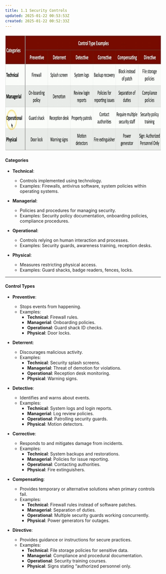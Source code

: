 ```yaml
---
title: 1.1 Security Controls
updated: 2025-01-22 00:53:53Z
created: 2025-01-22 00:52:33Z
---
```


#### **<img src="../_resources/65b713b4aa75c940c31764d7b3f9f3b8.png" alt="65b713b4aa75c940c31764d7b3f9f3b8.png" width="963" height="373">**

#### **Categories**

- **Technical**:
    
    - Controls implemented using technology.
    - Examples: Firewalls, antivirus software, system policies within operating systems.
- **Managerial**:
    
    - Policies and procedures for managing security.
    - Examples: Security policy documentation, onboarding policies, compliance procedures.
- **Operational**:
    
    - Controls relying on human interaction and processes.
    - Examples: Security guards, awareness training, reception desks.
- **Physical**:
    
    - Measures restricting physical access.
    - Examples: Guard shacks, badge readers, fences, locks.

* * *

#### **Control Types**

- **Preventive**:
    
    - Stops events from happening.
    - Examples:
        - **Technical**: Firewall rules.
        - **Managerial**: Onboarding policies.
        - **Operational**: Guard shack ID checks.
        - **Physical**: Door locks.
- **Deterrent**:
    
    - Discourages malicious activity.
    - Examples:
        - **Technical**: Security splash screens.
        - **Managerial**: Threat of demotion for violations.
        - **Operational**: Reception desk monitoring.
        - **Physical**: Warning signs.
- **Detective**:
    
    - Identifies and warns about events.
    - Examples:
        - **Technical**: System logs and login reports.
        - **Managerial**: Log review policies.
        - **Operational**: Patrolling security guards.
        - **Physical**: Motion detectors.
- **Corrective**:
    
    - Responds to and mitigates damage from incidents.
    - Examples:
        - **Technical**: System backups and restorations.
        - **Managerial**: Policies for issue reporting.
        - **Operational**: Contacting authorities.
        - **Physical**: Fire extinguishers.
- **Compensating**:
    
    - Provides temporary or alternative solutions when primary controls fail.
    - Examples:
        - **Technical**: Firewall rules instead of software patches.
        - **Managerial**: Separation of duties.
        - **Operational**: Multiple security guards working concurrently.
        - **Physical**: Power generators for outages.
- **Directive**:
    
    - Provides guidance or instructions for secure practices.
    - Examples:
        - **Technical**: File storage policies for sensitive data.
        - **Managerial**: Compliance and procedural documentation.
        - **Operational**: Security training courses.
        - **Physical**: Signs stating “authorized personnel only.